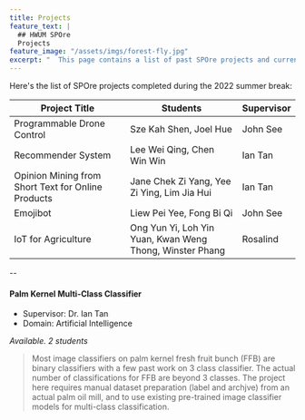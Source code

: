 ```yaml
---
title: Projects
feature_text: |
  ## HWUM SPOre
  Projects
feature_image: "/assets/imgs/forest-fly.jpg"
excerpt: "  This page contains a list of past SPOre projects and current project on offer in the current summer break 2023."
---
```


Here's the list of SPOre projects completed during the 2022 summer break:

|  **Project Title** | **Students** | **Supervisor**
|-------|------|--------|
| Programmable Drone Control | Sze Kah Shen, Joel Hue | John See |
| Recommender System | Lee Wei Qing, Chen Win Win | Ian Tan |
| Opinion Mining from Short Text for Online Products | Jane Chek Zi Yang, Yee Zi Ying, Lim Jia Hui | Ian Tan |
| Emojibot | Liew Pei Yee, Fong Bi Qi | John See |
| IoT for Agriculture | Ong Yun Yi, Loh Yin Yuan, Kwan Weng Thong, Winster Phang | Rosalind |

--

#### Palm Kernel Multi-Class Classifier

- Supervisor: Dr. Ian Tan
- Domain: Artificial Intelligence

_Available. 2 students_

> Most image classifiers on palm kernel fresh fruit bunch (FFB) are binary classifiers with a few past work on 3 class classifier.  The actual number of classifications for FFB are beyond 3 classes.  The project here requires manual dataset preparation (label and archjve) from an actual palm oil mill, and to use existing pre-trained image classifier models for multi-class classification.
